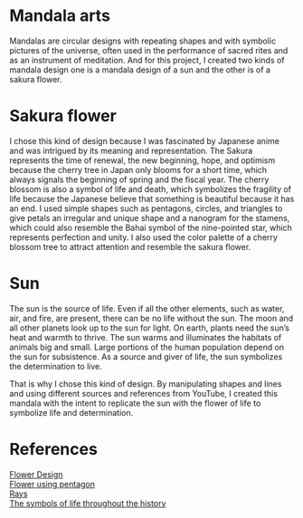 # Mandala arts
Mandalas are circular designs with repeating shapes and with symbolic pictures of the universe, often used in the performance of sacred rites and as an instrument of meditation.
And for this project, I created two kinds of mandala design one is a mandala design of a sun and the other is of a sakura flower.
# Sakura flower
I chose this kind of design because I was fascinated by Japanese anime and was intrigued by its meaning and representation. The Sakura represents the time of renewal, the new beginning, hope, and optimism because the cherry tree in Japan only blooms for a short time, which always signals the beginning of spring and the fiscal year. The cherry blossom is also a symbol of life and death, which symbolizes the fragility of life because the Japanese believe that something is beautiful because it has an end.
I used simple shapes such as pentagons, circles, and triangles to give petals an irregular and unique shape and a nanogram for the stamens, which could also resemble the Bahai symbol of the nine-pointed star, which represents perfection and unity. I also used the color palette of a cherry blossom tree to attract attention and resemble the sakura flower.
# Sun
The sun is the source of life. Even if all the other elements, such as water, air, and fire, are present, there can be no life without the sun.
The moon and all other planets look up to the sun for light. On earth, plants need the sun’s heat and warmth to thrive.
The sun warms and illuminates the habitats of animals big and small. Large portions of the human population depend on the sun for subsistence.
As a source and giver of life, the sun symbolizes the determination to live. 

That is why I chose this kind of design.
By manipulating shapes and lines and using different sources and references from YouTube, I created this mandala with the intent to replicate the sun with the flower of life to symbolize life and determination.
# References
[Flower Design](https://www.youtube.com/shorts/Mw4OLSla52I?&ab_channel=Feedium)
<br />
[Flower using pentagon](https://www.youtube.com/watch?v=BtMemG6yGVI&t=2s&ab_channel=TechWithSherlemious)
<br />
[Rays](https://www.youtube.com/shorts/fDwPtljGaf8?&ab_channel=Let%27saskShogo%7CYourJapanesefriendinKyoto)
<br />
[The symbols of life throughout the history](https://www.givemehistory.com/symbols-of-life)
